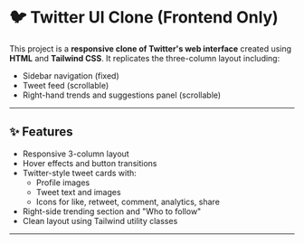 # 🐦 Twitter UI Clone (Frontend Only)

This project is a **responsive clone of Twitter's web interface** created using **HTML** and **Tailwind CSS**. It replicates the three-column layout including:
- Sidebar navigation (fixed)
- Tweet feed (scrollable)
- Right-hand trends and suggestions panel (scrollable)

---

## ✨ Features

- Responsive 3-column layout
- Hover effects and button transitions
- Twitter-style tweet cards with:
  - Profile images
  - Tweet text and images
  - Icons for like, retweet, comment, analytics, share
- Right-side trending section and "Who to follow"
- Clean layout using Tailwind utility classes

---


